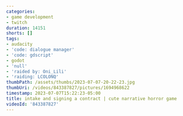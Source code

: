 ```yaml
---
categories:
- game development
- twitch
duration: 14151
shorts: []
tags:
- audacity
- 'code: dialogue manager'
- 'code: gdscript'
- godot
- 'null'
- 'raided by: Oni_Lili'
- 'raiding: LCOLONQ'
thumbPath: /assets/thumbs/2023-07-07-20-22-23.jpg
thumbUri: /videos/843387827/pictures/1694968622
timestamp: 2023-07-07T15:22:23-05:00
title: intake and signing a contract | cute narrative horror game
videoId: '843387827'
---
```


